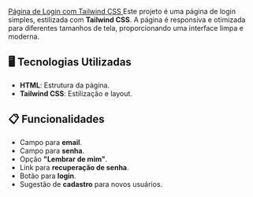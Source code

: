 [Página de Login com Tailwind CSS
](https://bryan-assuncao.github.io/login/)
Este projeto é uma página de login simples, estilizada com **Tailwind CSS**. A página é responsiva e otimizada para diferentes tamanhos de tela, proporcionando uma interface limpa e moderna.

## 🖥️ Tecnologias Utilizadas

- **HTML**: Estrutura da página.
- **Tailwind CSS**: Estilização e layout.

## 📋 Funcionalidades

- Campo para **email**.
- Campo para **senha**.
- Opção **"Lembrar de mim"**.
- Link para **recuperação de senha**.
- Botão para **login**.
- Sugestão de **cadastro** para novos usuários.

